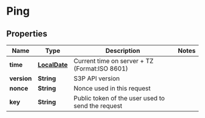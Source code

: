 
# Ping

## Properties
Name | Type | Description | Notes
------------ | ------------- | ------------- | -------------
**time** | [**LocalDate**](LocalDate.md) | Current time on server + TZ (Format:ISO 8601) | 
**version** | **String** | S3P API version | 
**nonce** | **String** | Nonce used in this request | 
**key** | **String** | Public token of the user used to send the request | 



